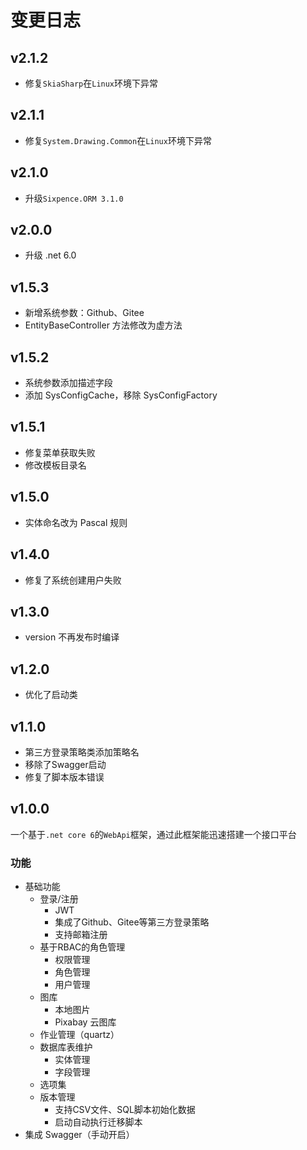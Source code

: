 # 变更日志

## v2.1.2

+ 修复`SkiaSharp`在`Linux`环境下异常

## v2.1.1

+ 修复`System.Drawing.Common`在`Linux`环境下异常

## v2.1.0

+ 升级`Sixpence.ORM 3.1.0`

## v2.0.0

+ 升级 .net 6.0

## v1.5.3

+ 新增系统参数：Github、Gitee
+ EntityBaseController 方法修改为虚方法

## v1.5.2

+ 系统参数添加描述字段
+ 添加 SysConfigCache，移除 SysConfigFactory

## v1.5.1

+ 修复菜单获取失败
+ 修改模板目录名

## v1.5.0

+ 实体命名改为 Pascal 规则

## v1.4.0

+ 修复了系统创建用户失败

## v1.3.0

+ version 不再发布时编译

## v1.2.0

+ 优化了启动类

## v1.1.0

+ 第三方登录策略类添加策略名
+ 移除了Swagger启动
+ 修复了脚本版本错误

## v1.0.0

一个基于`.net core 6`的`WebApi`框架，通过此框架能迅速搭建一个接口平台

### 功能

+ 基础功能
  + 登录/注册
    + JWT
    + 集成了Github、Gitee等第三方登录策略
    + 支持邮箱注册
  + 基于RBAC的角色管理
    + 权限管理
    + 角色管理
    + 用户管理
  + 图库
    + 本地图片
    + Pixabay 云图库
  + 作业管理（quartz）
  + 数据库表维护
    + 实体管理
    + 字段管理
  + 选项集
  + 版本管理
    + 支持CSV文件、SQL脚本初始化数据
    + 启动自动执行迁移脚本
+ 集成 Swagger（手动开启）

